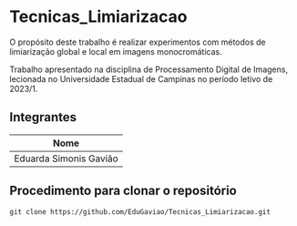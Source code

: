 # Tecnicas_Limiarizacao
O propósito deste trabalho é realizar experimentos com métodos de limiarização global e local em imagens monocromáticas.
 
Trabalho apresentado na disciplina de Processamento Digital de Imagens, lecionada no Universidade Estadual de Campinas no período letivo de 2023/1.

## Integrantes 
| Nome |
|--|
|Eduarda Simonis Gavião |

 
 ## Procedimento para clonar o repositório
```
git clone https://github.com/EduGaviao/Tecnicas_Limiarizacao.git
```
